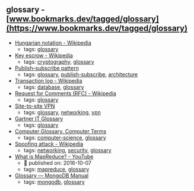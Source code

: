 glossary - [www.bookmarks.dev/tagged/glossary](https://www.bookmarks.dev/tagged/glossary)
---
* [Hungarian notation - Wikipedia](https://en.wikipedia.org/wiki/Hungarian_notation)
    * tags: [glossary](../tags/glossary.md)
* [Key escrow - Wikipedia](https://en.wikipedia.org/wiki/Key_escrow)
    * tags: [cryptography](../tags/cryptography.md), [glossary](../tags/glossary.md)
* [Publish–subscribe pattern](https://en.wikipedia.org/wiki/Publish%E2%80%93subscribe_pattern)
    * tags: [glossary](../tags/glossary.md), [publish-subscribe](../tags/publish-subscribe.md), [architecture](../tags/architecture.md)
* [Transaction log - Wikipedia](https://en.wikipedia.org/wiki/Transaction_log)
    * tags: [database](../tags/database.md), [glossary](../tags/glossary.md)
* [Request for Comments (RFC) - Wikipedia](https://en.wikipedia.org/wiki/Request_for_Comments)
    * tags: [glossary](../tags/glossary.md)
* [Site-to-site VPN](https://computer.howstuffworks.com/vpn4.htm)
    * tags: [glossary](../tags/glossary.md), [networking](../tags/networking.md), [vpn](../tags/vpn.md)
* [Gartner IT Glossary](https://www.gartner.com/it-glossary/)
    * tags: [glossary](../tags/glossary.md)
* [Computer Glossary, Computer Terms](http://whatis.techtarget.com/)
    * tags: [computer-science](../tags/computer-science.md), [glossary](../tags/glossary.md)
* [Spoofing attack - Wikipedia](https://en.wikipedia.org/wiki/Spoofing_attack)
    * tags: [networking](../tags/networking.md), [security](../tags/security.md), [glossary](../tags/glossary.md)
* [What is MapReduce? - YouTube](https://www.youtube.com/watch?v=43fqzaSH0CQ)
    * :calendar: published on: 2016-10-07
    * tags: [mapreduce](../tags/mapreduce.md), [glossary](../tags/glossary.md)
* [Glossary — MongoDB Manual](https://docs.mongodb.com/manual/reference/glossary/)
    * tags: [mongodb](../tags/mongodb.md), [glossary](../tags/glossary.md)
